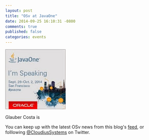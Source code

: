 ```yaml
---
layout: post
title: "OSv at JavaOne"
date: 2014-09-25 16:10:31 -0800
comments: true
published: false
categories: events
---
```


![speaking at JavaOne](/images/speaking-at-javaone.jpg)

Glauber Costa is 




You can keep up with the latest OSv news from this blog's [feed](http://osv.io/blog/atom.xml), or folllowing [@CloudiusSystems](https://twitter.com/CloudiusSystems) on Twitter.

